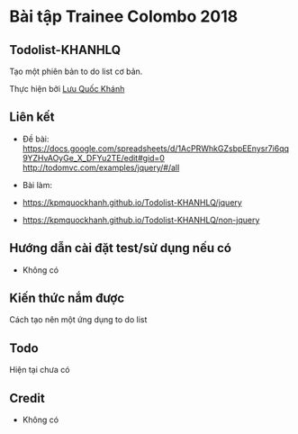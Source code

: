
# Bài tập Trainee Colombo 2018

## Todolist-KHANHLQ

Tạo một phiên bản to do list cơ bản.

Thực hiện bởi [Lưu Quốc Khánh](https://github.com/kpmquockhanh)

## Liên kết

- Đề bài: https://docs.google.com/spreadsheets/d/1AcPRWhkGZsbpEEnysr7i6qq9YZHvAOyGe_X_DFYu2TE/edit#gid=0
          http://todomvc.com/examples/jquery/#/all

- Bài làm: 
 - https://kpmquockhanh.github.io/Todolist-KHANHLQ/jquery
 - https://kpmquockhanh.github.io/Todolist-KHANHLQ/non-jquery

## Hướng dẫn cài đặt test/sử dụng nếu có

- Không có

## Kiến thức nắm được

Cách tạo nên một ứng dụng to do list

## Todo

Hiện tại chưa có

## Credit

- Không có
